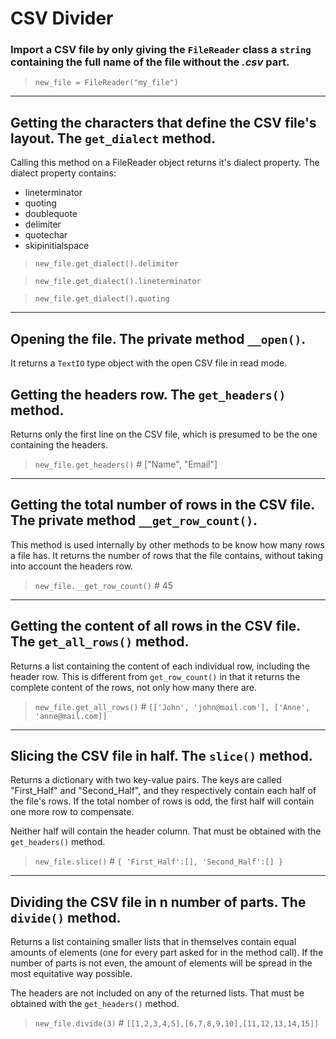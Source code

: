 # CSV Divider
### Import a CSV file by only giving the `FileReader` class a `string` containing the full name of the file without the *.csv* part.
> `new_file = FileReader("my_file")`
***
## Getting the characters that define the CSV file's layout. The `get_dialect` method.
Calling this method on a FileReader object returns it's dialect property.
The dialect property contains:
* lineterminator
* quoting
* doublequote
* delimiter
* quotechar
* skipinitialspace
> ``new_file.get_dialect().delimiter``

> ``new_file.get_dialect().lineterminator``

> ``new_file.get_dialect().quoting``
***

## Opening the file. The **private method** `__open()`.
It returns a `TextIO` type object with the open CSV file in read mode.
## Getting the headers row. The `get_headers()` method.
Returns only the first line on the CSV file, which is presumed to be the one containing the headers.
> ``new_file.get_headers()`` # ["Name", "Email"]

***
## Getting the total number of rows in the CSV file. The **private method** `__get_row_count()`.
This method is used internally by other methods to be know how many rows a file has. It returns the number of rows that the file contains, without taking into account the headers row.
> `new_file.__get_row_count()` # 45
***
## Getting the content of all rows in the CSV file. The `get_all_rows()` method.
Returns a list containing the content of each individual row, including the header row. This is different from `get_row_count()` in that it returns the complete content of the rows, not only how many there are.
> `new_file.get_all_rows()` # ``[['John', 'john@mail.com'], ['Anne', 'anne@mail.com]]``
***
## Slicing the CSV file in half. The `slice()` method.
Returns a dictionary with two key-value pairs. The keys are called "First_Half" and "Second_Half", and they respectively contain each half of the file's rows.
If the total nomber of rows is odd, the first half will contain one more row to compensate.

Neither half will contain the header column. That must be obtained with the `get_headers()` method.
> `new_file.slice()` # ``{ 'First_Half':[], 'Second_Half':[] }``
***
## Dividing the CSV file in n number of parts. The `divide()` method.
Returns a list containing smaller lists that in themselves contain equal amounts of elements (one for every part asked for in the method call). If the number of parts is not even, the amount of elements will be spread in the most equitative way possible.

The headers are not included on any of the returned lists. That must be obtained with the `get_headers()` method.
> `new_file.divide(3)` # `[[1,2,3,4,5],[6,7,8,9,10],[11,12,13,14,15]]`